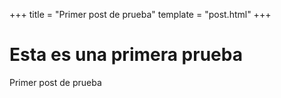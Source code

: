 +++
title = "Primer post de prueba"
template = "post.html"
+++

# Esta es una primera prueba 

Primer post de prueba